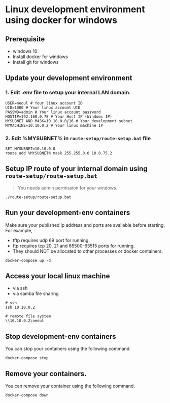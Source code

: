 # Linux development environment using docker for windows

## Prerequisite

- windows 10
- Install docker for windows
- Install git for windows

## Update your development environment

### 1. Edit .env file to setup your internal LAN domain.

``` shell
USER=neoul # Your linux account ID
UID=1000 # Your linux account UID
PASSWD=admin # Your linux account password
HOSTIP=192.168.0.78 # Your Host IP (Windows IP)
MYSUBNET_AND_MASK=10.10.0.0/16 # Your development subnet
MYMACHINE=10.10.0.2 # Your linux machine IP
```

### 2. Edit %MYSUBNET% in `route-setup/route-setup.bat` file

``` dos
SET MYSUBNET=10.10.0.0
route add %MYSUBNET% mask 255.255.0.0 10.0.75.2
```

## Setup IP route of your internal domain using `route-setup/route-setup.bat`

> You needs admin permission for your windows.

``` dos
./route-setup/route-setup.bat
```

## Run your development-env containers

Make sure your published ip address and ports are available before starting.
For example, 
- tftp requires udp 69 port for running.
- ftp requires tcp 20, 21 and 65500-65515 ports for running.
- They should NOT be allocated to other processes or docker containers.

```shell
docker-compose up -d
```

## Access your local linux machine

- via ssh
- via samba file sharing

``` shell
# ssh
ssh 10.10.0.2

# remote file system
\\10.10.0.2\neoul
```

## Stop development-env containers

You can stop your containers using the following command.

```shell
docker-compose stop
```

## Remove your containers.

You can remove your container using the following command.

```shell
docker-compose down
```
